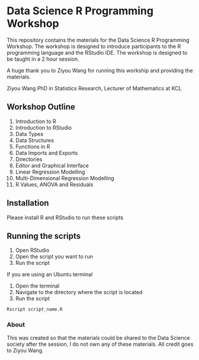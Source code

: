 # Data Science R Programming Workshop

This repository contains the materials for the Data Science R Programming Workshop. The workshop is designed to introduce participants to the R programming language and the RStudio IDE. The workshop is designed to be taught in a 2 hour session.

A huge thank you to Ziyou Wang for running this workship and providing the materials.

Ziyou Wang PhD in Statistics Research, Lecturer of Mathematics at KCL

## Workshop Outline

1. Introduction to R
2. Introduction to RStudio
3. Data Types
4. Data Structures
5. Functions in R
6. Data Imports and Exports
7. Directories
8. Editor and Graphical Interface
9. Linear Regression Modelling
10. Multi-Dimensional Regression Modelling
11. R Values, ANOVA and Residuals

## Installation

Please install R and RStudio to run these scripts

## Running the scripts

1. Open RStudio
2. Open the script you want to run
3. Run the script

If you are using an Ubuntu terminal

1. Open the terminal
2. Navigate to the directory where the script is located
3. Run the script
```bash
Rscript script_name.R
```

### About

This was created so that the materials could be shared to the Data Science society after the session, I do not own any of these materials. All credit goes to Ziyou Wang.